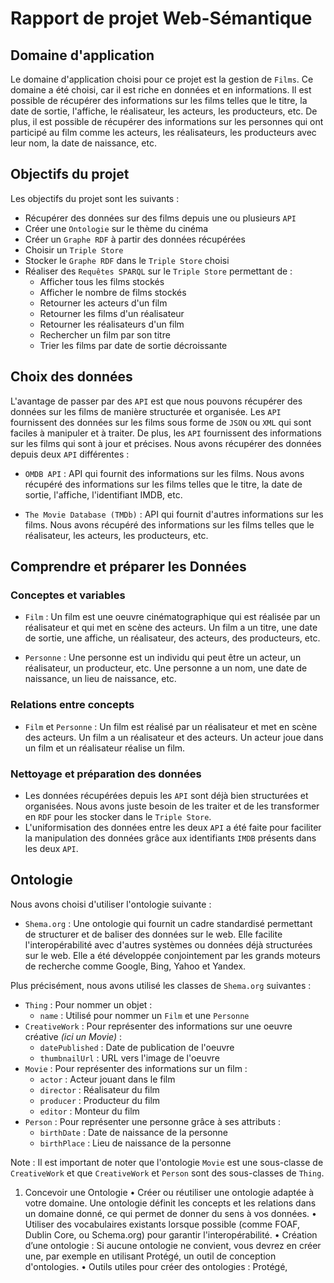 # Rapport de projet Web-Sémantique

## Domaine d'application

Le domaine d'application choisi pour ce projet est la gestion de `Films`. Ce domaine a été choisi, car il est riche en données et en informations. Il est possible de récupérer des informations sur les films telles que le titre, la date de sortie, l'affiche, le réalisateur, les acteurs, les producteurs, etc. De plus, il est possible de récupérer des informations sur les personnes qui ont participé au film comme les acteurs, les réalisateurs, les producteurs avec leur nom, la date de naissance, etc.

## Objectifs du projet

Les objectifs du projet sont les suivants :

- Récupérer des données sur des films depuis une ou plusieurs `API`
- Créer une `Ontologie` sur le thème du cinéma
- Créer un `Graphe RDF` à partir des données récupérées
- Choisir un `Triple Store`
- Stocker le `Graphe RDF` dans le `Triple Store` choisi
- Réaliser des `Requêtes SPARQL` sur le `Triple Store` permettant de :
  - Afficher tous les films stockés
  - Afficher le nombre de films stockés
  - Retourner les acteurs d'un film
  - Retourner les films d'un réalisateur
  - Retourner les réalisateurs d'un film
  - Rechercher un film par son titre
  - Trier les films par date de sortie décroissante

## Choix des données

L'avantage de passer par des `API` est que nous pouvons récupérer des données sur les films de manière structurée et organisée. Les `API` fournissent des données sur les films sous forme de `JSON` ou `XML` qui sont faciles à manipuler et à traiter. De plus, les `API` fournissent des informations sur les films qui sont à jour et précises. Nous avons récupérer des données depuis deux `API` différentes :

- `OMDB API` : API qui fournit des informations sur les films. Nous avons récupéré des informations sur les films telles que le titre, la date de sortie, l'affiche, l'identifiant IMDB, etc.

- `The Movie Database (TMDb)` : API qui fournit d'autres informations sur les films. Nous avons récupéré des informations sur les films telles que le réalisateur, les acteurs, les producteurs, etc.

## Comprendre et préparer les Données

### Conceptes et variables

- `Film` : Un film est une oeuvre cinématographique qui est réalisée par un réalisateur et qui met en scène des acteurs. Un film a un titre, une date de sortie, une affiche, un réalisateur, des acteurs, des producteurs, etc.

- `Personne` : Une personne est un individu qui peut être un acteur, un réalisateur, un producteur, etc. Une personne a un nom, une date de naissance, un lieu de naissance, etc.

### Relations entre concepts

- `Film` et `Personne` : Un film est réalisé par un réalisateur et met en scène des acteurs. Un film a un réalisateur et des acteurs. Un acteur joue dans un film et un réalisateur réalise un film.

### Nettoyage et préparation des données

- Les données récupérées depuis les `API` sont déjà bien structurées et organisées. Nous avons juste besoin de les traiter et de les transformer en `RDF` pour les stocker dans le `Triple Store`.
- L'uniformisation des données entre les deux `API` a été faite pour faciliter la manipulation des données grâce aux identifiants `IMDB` présents dans les deux `API`.

## Ontologie

Nous avons choisi d'utiliser l'ontologie suivante :

- `Shema.org` : Une ontologie qui fournit un cadre standardisé permettant de structurer et de baliser des données sur le web. Elle facilite l'interopérabilité avec d'autres systèmes ou données déjà structurées sur le web. Elle a été développée conjointement par les grands moteurs de recherche comme Google, Bing, Yahoo et Yandex.

Plus précisément, nous avons utilisé les classes de `Shema.org` suivantes :

- `Thing` : Pour nommer un objet :
  - `name` : Utilisé pour nommer un `Film` et une `Personne`
- `CreativeWork` : Pour représenter des informations sur une oeuvre créative _(ici un Movie)_ :
  - `datePublished` : Date de publication de l'oeuvre
  - `thumbnailUrl` : URL vers l'image de l'oeuvre
- `Movie` : Pour représenter des informations sur un film :
  - `actor` : Acteur jouant dans le film
  - `director` : Réalisateur du film
  - `producer` : Producteur du film
  - `editor` : Monteur du film
- `Person` : Pour représenter une personne grâce à ses attributs :
  - `birthDate` : Date de naissance de la personne
  - `birthPlace` : Lieu de naissance de la personne

Note : Il est important de noter que l'ontologie `Movie` est une sous-classe de `CreativeWork` et que `CreativeWork` et `Person` sont des sous-classes de `Thing`.

1. Concevoir une Ontologie
• Créer ou réutiliser une ontologie adaptée à votre domaine. Une ontologie définit les
concepts et les relations dans un domaine donné, ce qui permet de donner du sens à
vos données.
• Utiliser des vocabulaires existants lorsque possible (comme FOAF, Dublin Core, ou
Schema.org) pour garantir l'interopérabilité.
• Création d’une ontologie : Si aucune ontologie ne convient, vous devrez en créer
une, par exemple en utilisant Protégé, un outil de conception d'ontologies.
• Outils utiles pour créer des ontologies : Protégé,  
